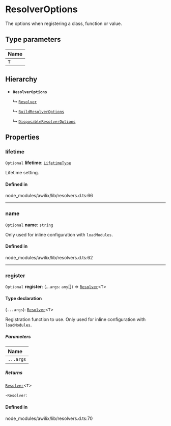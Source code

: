# ResolverOptions

The options when registering a class, function or value.

## Type parameters

| Name |
| :------ |
| `T` | `object` |

## Hierarchy

- **`ResolverOptions`**

  ↳ [`Resolver`](Resolver.md)

  ↳ [`BuildResolverOptions`](BuildResolverOptions.md)

  ↳ [`DisposableResolverOptions`](DisposableResolverOptions.md)

## Properties

### lifetime

 `Optional` **lifetime**: [`LifetimeType`](../types/LifetimeType.md)

Lifetime setting.

#### Defined in

node_modules/awilix/lib/resolvers.d.ts:66

___

### name

 `Optional` **name**: `string`

Only used for inline configuration with `loadModules`.

#### Defined in

node_modules/awilix/lib/resolvers.d.ts:62

___

### register

 `Optional` **register**: (...`args`: `any`[]) => [`Resolver`](Resolver.md)<`T`\>

#### Type declaration

(`...args`): [`Resolver`](Resolver.md)<`T`\>

Registration function to use. Only used for inline configuration with `loadModules`.

##### Parameters

| Name |
| :------ |
| `...args` | `any`[] |

##### Returns

[`Resolver`](Resolver.md)<`T`\>

-`Resolver`: 

#### Defined in

node_modules/awilix/lib/resolvers.d.ts:70
